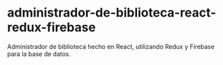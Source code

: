 # administrador-de-biblioteca-react-redux-firebase
Administrador de biblioteca hecho en React, utilizando Redux y Firebase para la base de datos.
